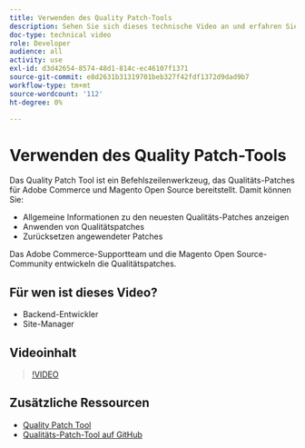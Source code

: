 ```yaml
---
title: Verwenden des Quality Patch-Tools
description: Sehen Sie sich dieses technische Video an und erfahren Sie, wie Sie das Quality Patch Tool für Adobe Commerce und Magento Open Source verwenden.
doc-type: technical video
role: Developer
audience: all
activity: use
exl-id: d3d42654-8574-48d1-814c-ec46107f1371
source-git-commit: e8d2631b31319701beb327f42fdf1372d9dad9b7
workflow-type: tm+mt
source-wordcount: '112'
ht-degree: 0%

---
```


# Verwenden des Quality Patch-Tools

Das Quality Patch Tool ist ein Befehlszeilenwerkzeug, das Qualitäts-Patches für Adobe Commerce und Magento Open Source bereitstellt. Damit können Sie:

- Allgemeine Informationen zu den neuesten Qualitäts-Patches anzeigen
- Anwenden von Qualitätspatches
- Zurücksetzen angewendeter Patches

Das Adobe Commerce-Supportteam und die Magento Open Source-Community entwickeln die Qualitätspatches.

## Für wen ist dieses Video?

- Backend-Entwickler
- Site-Manager

## Videoinhalt

>[!VIDEO](https://video.tv.adobe.com/v/344000?quality=12&learn=on)

## Zusätzliche Ressourcen

- [Quality Patch Tool](https://experienceleague.adobe.com/tools/commerce-quality-patches/index.html)
- [Qualitäts-Patch-Tool auf GitHub](https://github.com/magento/quality-patches)
